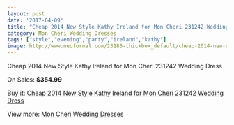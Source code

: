```yaml
---
layout: post
date: '2017-04-09'
title: "Cheap 2014 New Style Kathy Ireland for Mon Cheri 231242 Wedding Dress"
category: Mon Cheri Wedding Dresses
tags: ["style","evening","party","ireland","kathy"]
image: http://www.neoformal.com/23185-thickbox_default/cheap-2014-new-style-kathy-ireland-for-mon-cheri-231242-wedding-dress.jpg
---
```

Cheap 2014 New Style Kathy Ireland for Mon Cheri 231242 Wedding Dress

On Sales: **$354.99**
<a href="https://www.neoformal.com/en/mon-cheri-wedding-dresses-2014/7755-cheap-2014-new-style-kathy-ireland-for-mon-cheri-231242-wedding-dress.html"><amp-img layout="responsive" width="600" height="600" src="//www.neoformal.com/23185-thickbox_default/cheap-2014-new-style-kathy-ireland-for-mon-cheri-231242-wedding-dress.jpg" alt="Cheap 2014 New Style Kathy Ireland for Mon Cheri 231242 Wedding Dress 0" /></a>
<a href="https://www.neoformal.com/en/mon-cheri-wedding-dresses-2014/7755-cheap-2014-new-style-kathy-ireland-for-mon-cheri-231242-wedding-dress.html"><amp-img layout="responsive" width="600" height="600" src="//www.neoformal.com/23186-thickbox_default/cheap-2014-new-style-kathy-ireland-for-mon-cheri-231242-wedding-dress.jpg" alt="Cheap 2014 New Style Kathy Ireland for Mon Cheri 231242 Wedding Dress 1" /></a>

Buy it: [Cheap 2014 New Style Kathy Ireland for Mon Cheri 231242 Wedding Dress](https://www.neoformal.com/en/mon-cheri-wedding-dresses-2014/7755-cheap-2014-new-style-kathy-ireland-for-mon-cheri-231242-wedding-dress.html "Cheap 2014 New Style Kathy Ireland for Mon Cheri 231242 Wedding Dress")

View more: [Mon Cheri Wedding Dresses](https://www.neoformal.com/en/126-mon-cheri-wedding-dresses-2014 "Mon Cheri Wedding Dresses")